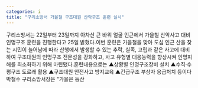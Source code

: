 ```yaml
---
categories: i
title: "구리소방서 가을철 구조대원 산악구조 훈련 실시"
---
```

구리소방서는 22일부터 23일까지 아차산 큰 바위 얼굴 인근에서 가을철 산악사고 대비 인명구조 훈련을 진행한다고 25일 밝혔다.이번 훈련은 가을철을 맞아 도심 인근 산을 찾는 시민이 늘어남에 따라 산행에서 발생할 수 있는 추락, 실족, 고립과 같은 사고에 대비하여 구조대원의 인명구조 전문성을 강화하고, 사고 유형별 대응능력을 향상시켜 인명피해를 최소화하기 위해 마련됐다.훈련내용으로는 ▲상황별 인명구조장비 설치 ▲수직·수평구조 도르래 활용 ▲구조대원 안전사고 방지교육 ▲긴급구조 부상자 응급처치 등이다박철수 구리소방서장은 "가을은 등산